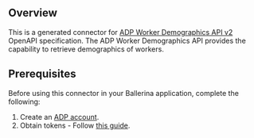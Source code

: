 ## Overview
This is a generated connector for [ADP Worker Demographics API v2](https://developers.adp.com/articles/api/worker-demographics-v2-api) OpenAPI specification.
The ADP Worker Demographics API provides the capability to retrieve demographics of workers.

## Prerequisites
Before using this connector in your Ballerina application, complete the following:
1. Create an [ADP account](https://accounts.logme.in/registration.aspx). 
2. Obtain tokens - Follow [this guide](https://developers.adp.com/articles/guide/auth-process-data-conn-request-access-token).

